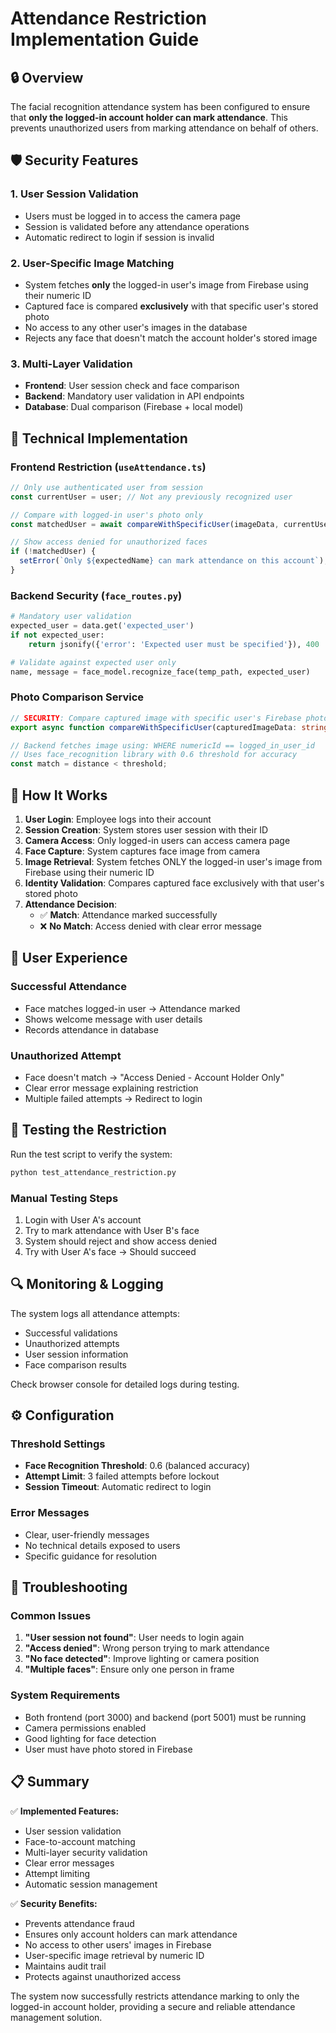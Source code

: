 # Attendance Restriction Implementation Guide

## 🔒 Overview

The facial recognition attendance system has been configured to ensure that **only the logged-in account holder can mark attendance**. This prevents unauthorized users from marking attendance on behalf of others.

## 🛡️ Security Features

### 1. User Session Validation
- Users must be logged in to access the camera page
- Session is validated before any attendance operations
- Automatic redirect to login if session is invalid

### 2. User-Specific Image Matching
- System fetches **only** the logged-in user's image from Firebase using their numeric ID
- Captured face is compared **exclusively** with that specific user's stored photo
- No access to any other user's images in the database
- Rejects any face that doesn't match the account holder's stored image

### 3. Multi-Layer Validation
- **Frontend**: User session check and face comparison
- **Backend**: Mandatory user validation in API endpoints
- **Database**: Dual comparison (Firebase + local model)

## 🔧 Technical Implementation

### Frontend Restriction (`useAttendance.ts`)
```typescript
// Only use authenticated user from session
const currentUser = user; // Not any previously recognized user

// Compare with logged-in user's photo only
const matchedUser = await compareWithSpecificUser(imageData, currentUser.numericId);

// Show access denied for unauthorized faces
if (!matchedUser) {
  setError(`Only ${expectedName} can mark attendance on this account`);
}
```

### Backend Security (`face_routes.py`)
```python
# Mandatory user validation
expected_user = data.get('expected_user')
if not expected_user:
    return jsonify({'error': 'Expected user must be specified'}), 400

# Validate against expected user only
name, message = face_model.recognize_face(temp_path, expected_user)
```

### Photo Comparison Service
```typescript
// SECURITY: Compare captured image with specific user's Firebase photo ONLY
export async function compareWithSpecificUser(capturedImageData: string, numericId: number)

// Backend fetches image using: WHERE numericId == logged_in_user_id
// Uses face_recognition library with 0.6 threshold for accuracy
const match = distance < threshold;
```

## 🚀 How It Works

1. **User Login**: Employee logs into their account
2. **Session Creation**: System stores user session with their ID
3. **Camera Access**: Only logged-in users can access camera page
4. **Face Capture**: System captures face image from camera
5. **Image Retrieval**: System fetches ONLY the logged-in user's image from Firebase using their numeric ID
6. **Identity Validation**: Compares captured face exclusively with that user's stored photo
7. **Attendance Decision**: 
   - ✅ **Match**: Attendance marked successfully
   - ❌ **No Match**: Access denied with clear error message

## 📱 User Experience

### Successful Attendance
- Face matches logged-in user → Attendance marked
- Shows welcome message with user details
- Records attendance in database

### Unauthorized Attempt
- Face doesn't match → "Access Denied - Account Holder Only"
- Clear error message explaining restriction
- Multiple failed attempts → Redirect to login

## 🧪 Testing the Restriction

Run the test script to verify the system:
```bash
python test_attendance_restriction.py
```

### Manual Testing Steps
1. Login with User A's account
2. Try to mark attendance with User B's face
3. System should reject and show access denied
4. Try with User A's face → Should succeed

## 🔍 Monitoring & Logging

The system logs all attendance attempts:
- Successful validations
- Unauthorized attempts
- User session information
- Face comparison results

Check browser console for detailed logs during testing.

## ⚙️ Configuration

### Threshold Settings
- **Face Recognition Threshold**: 0.6 (balanced accuracy)
- **Attempt Limit**: 3 failed attempts before lockout
- **Session Timeout**: Automatic redirect to login

### Error Messages
- Clear, user-friendly messages
- No technical details exposed to users
- Specific guidance for resolution

## 🔧 Troubleshooting

### Common Issues
1. **"User session not found"**: User needs to login again
2. **"Access denied"**: Wrong person trying to mark attendance
3. **"No face detected"**: Improve lighting or camera position
4. **"Multiple faces"**: Ensure only one person in frame

### System Requirements
- Both frontend (port 3000) and backend (port 5001) must be running
- Camera permissions enabled
- Good lighting for face detection
- User must have photo stored in Firebase

## 📋 Summary

✅ **Implemented Features:**
- User session validation
- Face-to-account matching
- Multi-layer security validation
- Clear error messages
- Attempt limiting
- Automatic session management

✅ **Security Benefits:**
- Prevents attendance fraud
- Ensures only account holders can mark attendance
- No access to other users' images in Firebase
- User-specific image retrieval by numeric ID
- Maintains audit trail
- Protects against unauthorized access

The system now successfully restricts attendance marking to only the logged-in account holder, providing a secure and reliable attendance management solution.